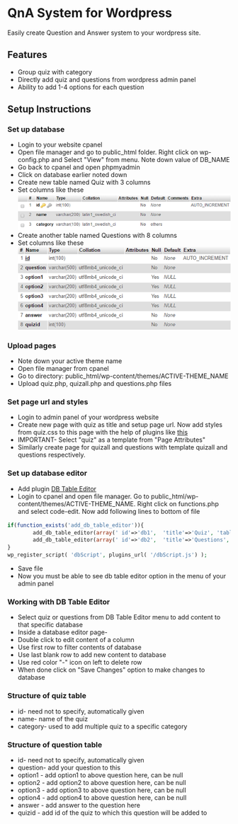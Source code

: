 # QnA System for Wordpress
Easily create Question and Answer system to your wordpress site. 

## Features
- Group quiz with category
- Directly add quiz and questions from wordpress admin panel
- Ability to add 1-4 options for each question
 

## Setup Instructions


### Set up database
* Login to your website cpanel
* Open file manager and go to public_html folder. Right click on wp-config.php and Select "View" from menu. Note down value of DB_NAME
* Go back to cpanel and open phpmyadmin
* Click on database earlier noted down
* Create new table named Quiz with 3 columns
* Set columns like these
![Quiz table columns](/images/quiztable.PNG)
* Create another table named Questions with 8 columns
* Set columns like these
![Questions table columns](/images/questionstable.PNG)

### Upload pages
* Note down your active theme name
* Open file manager from cpanel
* Go to directory: public_html/wp-content/themes/ACTIVE-THEME_NAME
* Upload quiz.php, quizall.php and questions.php files

### Set page url and styles
* Login to admin panel of your wordpress website
* Create new page with quiz as title and setup page url. Now add styles from quiz.css to this page with the help of plugins like [this](https://wordpress.org/plugins/wp-add-custom-css/)
* IMPORTANT- Select "quiz" as a template from "Page Attributes" 
* Similarly create page for quizall and questions with template quizall and questions respectively.

### Set up database editor
* Add plugin [DB Table Editor](https://wordpress.org/plugins/wp-db-table-editor/)
* Login to cpanel and open file manager. Go to public_html/wp-content/themes/ACTIVE-THEME_NAME. Right click on functions.php and select code-edit. Now add following lines to bottom of file
```php
if(function_exists('add_db_table_editor')){
        add_db_table_editor(array(' id'=>'db1',  'title'=>'Quiz', 'table'=>'quiz', 'sql'=>'SELECT * FROM quiz','cap'=>"edit_others_posts", 'editcap'=>'edit_others_posts', 'id_column'=>'id', 'autoHeight'=>'true'));
        add_db_table_editor(array(' id'=>'db2',  'title'=>'Questions', 'table'=>'questions', 'sql'=>'SELECT * FROM questions','cap'=>"edit_others_posts", 'editcap'=>'edit_others_posts', 'id_column'=>'id', 'autoHeight'=>'true'));
}
wp_register_script( 'dbScript', plugins_url( '/dbScript.js') );
```
* Save file
* Now you must be able to see db table editor option in the menu of your admin panel

### Working with DB Table Editor
* Select quiz or questions from DB Table Editor menu to add content to that specific database
* Inside a database editor page-
* Double click to edit content of a column
* Use first row to filter contents of database
* Use last blank row to add new content to database
* Use red color "-" icon on left to delete row
* When done click on "Save Changes" option to make changes to database

### Structure of quiz table
* id- need not to specify, automatically given
* name- name of the quiz
* category- used to add multiple quiz to a specific category

### Structure of question table
* id- need not to specify, automatically given
* question- add your question to this
* option1 - add option1 to above question here, can be null
* option2 - add option2 to above question here, can be null
* option3 - add option3 to above question here, can be null
* option4 - add option4 to above question here, can be null
* answer - add answer to the question here
* quizid - add id of the quiz to which this question will be added to
